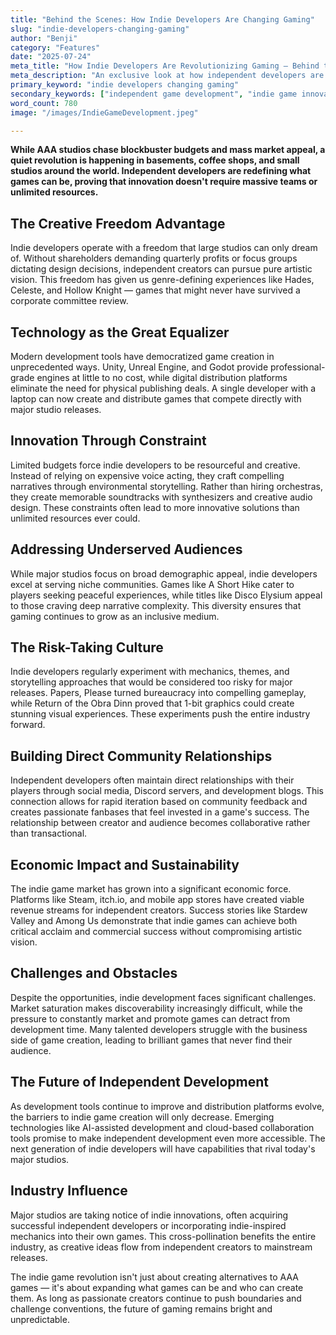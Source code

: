 ```yaml
---
title: "Behind the Scenes: How Indie Developers Are Changing Gaming"
slug: "indie-developers-changing-gaming"
author: "Benji"
category: "Features"
date: "2025-07-24"
meta_title: "How Indie Developers Are Revolutionizing Gaming — Behind the Scenes Look"
meta_description: "An exclusive look at how independent developers are pushing creative boundaries and challenging industry norms, reshaping the future of gaming."
primary_keyword: "indie developers changing gaming"
secondary_keywords: ["independent game development", "indie game innovation", "indie vs AAA games", "indie game industry trends"]
word_count: 780
image: "/images/IndieGameDevelopment.jpeg"

---
```


**While AAA studios chase blockbuster budgets and mass market appeal, a quiet revolution is happening in basements, coffee shops, and small studios around the world. Independent developers are redefining what games can be, proving that innovation doesn't require massive teams or unlimited resources.**

## The Creative Freedom Advantage

Indie developers operate with a freedom that large studios can only dream of. Without shareholders demanding quarterly profits or focus groups dictating design decisions, independent creators can pursue pure artistic vision. This freedom has given us genre-defining experiences like Hades, Celeste, and Hollow Knight — games that might never have survived a corporate committee review.

## Technology as the Great Equalizer

Modern development tools have democratized game creation in unprecedented ways. Unity, Unreal Engine, and Godot provide professional-grade engines at little to no cost, while digital distribution platforms eliminate the need for physical publishing deals. A single developer with a laptop can now create and distribute games that compete directly with major studio releases.

## Innovation Through Constraint

Limited budgets force indie developers to be resourceful and creative. Instead of relying on expensive voice acting, they craft compelling narratives through environmental storytelling. Rather than hiring orchestras, they create memorable soundtracks with synthesizers and creative audio design. These constraints often lead to more innovative solutions than unlimited resources ever could.

## Addressing Underserved Audiences

While major studios focus on broad demographic appeal, indie developers excel at serving niche communities. Games like A Short Hike cater to players seeking peaceful experiences, while titles like Disco Elysium appeal to those craving deep narrative complexity. This diversity ensures that gaming continues to grow as an inclusive medium.

## The Risk-Taking Culture

Indie developers regularly experiment with mechanics, themes, and storytelling approaches that would be considered too risky for major releases. Papers, Please turned bureaucracy into compelling gameplay, while Return of the Obra Dinn proved that 1-bit graphics could create stunning visual experiences. These experiments push the entire industry forward.

## Building Direct Community Relationships

Independent developers often maintain direct relationships with their players through social media, Discord servers, and development blogs. This connection allows for rapid iteration based on community feedback and creates passionate fanbases that feel invested in a game's success. The relationship between creator and audience becomes collaborative rather than transactional.

## Economic Impact and Sustainability

The indie game market has grown into a significant economic force. Platforms like Steam, itch.io, and mobile app stores have created viable revenue streams for independent creators. Success stories like Stardew Valley and Among Us demonstrate that indie games can achieve both critical acclaim and commercial success without compromising artistic vision.

## Challenges and Obstacles

Despite the opportunities, indie development faces significant challenges. Market saturation makes discoverability increasingly difficult, while the pressure to constantly market and promote games can detract from development time. Many talented developers struggle with the business side of game creation, leading to brilliant games that never find their audience.

## The Future of Independent Development

As development tools continue to improve and distribution platforms evolve, the barriers to indie game creation will only decrease. Emerging technologies like AI-assisted development and cloud-based collaboration tools promise to make independent development even more accessible. The next generation of indie developers will have capabilities that rival today's major studios.

## Industry Influence

Major studios are taking notice of indie innovations, often acquiring successful independent developers or incorporating indie-inspired mechanics into their own games. This cross-pollination benefits the entire industry, as creative ideas flow from independent creators to mainstream releases.

The indie game revolution isn't just about creating alternatives to AAA games — it's about expanding what games can be and who can create them. As long as passionate creators continue to push boundaries and challenge conventions, the future of gaming remains bright and unpredictable.